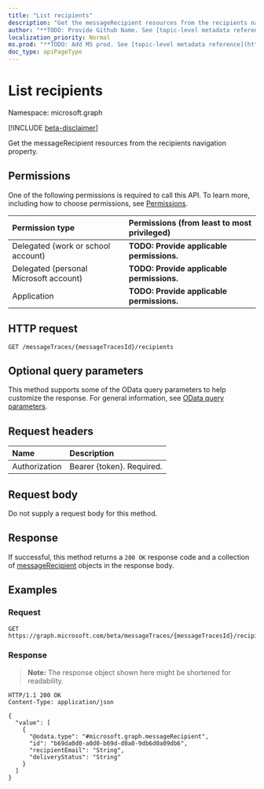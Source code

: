 ```yaml
---
title: "List recipients"
description: "Get the messageRecipient resources from the recipients navigation property."
author: "**TODO: Provide Github Name. See [topic-level metadata reference](https://msgo.azurewebsites.net/add/document/guidelines/metadata.html#topic-level-metadata)**"
localization_priority: Normal
ms.prod: "**TODO: Add MS prod. See [topic-level metadata reference](https://msgo.azurewebsites.net/add/document/guidelines/metadata.html#topic-level-metadata)**"
doc_type: apiPageType
---
```


# List recipients
Namespace: microsoft.graph

[!INCLUDE [beta-disclaimer](../../includes/beta-disclaimer.md)]

Get the messageRecipient resources from the recipients navigation property.

## Permissions
One of the following permissions is required to call this API. To learn more, including how to choose permissions, see [Permissions](/graph/permissions-reference).

|Permission type|Permissions (from least to most privileged)|
|:---|:---|
|Delegated (work or school account)|**TODO: Provide applicable permissions.**|
|Delegated (personal Microsoft account)|**TODO: Provide applicable permissions.**|
|Application|**TODO: Provide applicable permissions.**|

## HTTP request

<!-- {
  "blockType": "ignored"
}
-->
``` http
GET /messageTraces/{messageTracesId}/recipients
```

## Optional query parameters
This method supports some of the OData query parameters to help customize the response. For general information, see [OData query parameters](/graph/query-parameters).

## Request headers
|Name|Description|
|:---|:---|
|Authorization|Bearer {token}. Required.|

## Request body
Do not supply a request body for this method.

## Response

If successful, this method returns a `200 OK` response code and a collection of [messageRecipient](../resources/messagerecipient.md) objects in the response body.

## Examples

### Request
<!-- {
  "blockType": "request",
  "name": "list_messagerecipient"
}
-->
``` http
GET https://graph.microsoft.com/beta/messageTraces/{messageTracesId}/recipients
```


### Response
>**Note:** The response object shown here might be shortened for readability.
<!-- {
  "blockType": "response",
  "truncated": true,
  "@odata.type": "Collection(microsoft.graph.messageRecipient)"
}
-->
``` http
HTTP/1.1 200 OK
Content-Type: application/json

{
  "value": [
    {
      "@odata.type": "#microsoft.graph.messageRecipient",
      "id": "b69da0d0-a0d0-b69d-d0a0-9db6d0a09db6",
      "recipientEmail": "String",
      "deliveryStatus": "String"
    }
  ]
}
```

